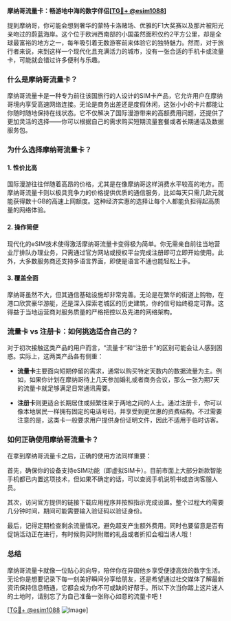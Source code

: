 **摩纳哥流量卡：畅游地中海的数字伴侣[[TG💪+ @esim1088](https://t.me/s/esim1088)]**

提到摩纳哥，你可能会想到奢华的蒙特卡洛赌场、优雅的F1大奖赛以及那片被阳光亲吻过的蔚蓝海岸。这个位于欧洲西南部的小国虽然面积仅约2平方公里，却是全球最富裕的地方之一，每年吸引着无数游客前来体验它的独特魅力。然而，对于旅行者来说，来到这样一个现代化且充满活力的城市，没有一张合适的手机卡或流量卡，可能就会错过许多便利与乐趣。

### 什么是摩纳哥流量卡？

摩纳哥流量卡是一种专为前往该国旅行的人设计的SIM卡产品，它允许用户在摩纳哥境内享受高速网络连接。无论是商务出差还是度假休闲，这张小小的卡片都能让你随时随地保持在线状态。它不仅解决了国际漫游带来的高额费用问题，还提供了更加灵活的选择——你可以根据自己的需求购买短期流量套餐或者长期通话及数据服务包。

### 为什么选择摩纳哥流量卡？

#### 1. **性价比高**
   国际漫游往往伴随着高昂的价格，尤其是在像摩纳哥这样消费水平较高的地方。而摩纳哥流量卡则以极具竞争力的价格提供优质的通信服务，比如每天只需几欧元就能获得数十GB的高速上网额度。这种经济实惠的选择让每个人都能负担得起高质量的网络体验。

#### 2. **操作简便**
   现代化的eSIM技术使得激活摩纳哥流量卡变得极为简单。你无需亲自前往当地营业厅排队办理业务，只需通过官方网站或授权平台完成注册即可立即开始使用。此外，大多数服务商还支持多语言界面，即使是语言不通也能轻松上手。

#### 3. **覆盖全面**
   摩纳哥虽然不大，但其通信基础设施却非常完善。无论是在繁华的街道上购物，在港口欣赏豪华游艇，还是深入探索老城区的历史建筑，你的信号始终稳定可靠。这得益于当地运营商对服务质量的严格把控以及先进的网络架构。

### 流量卡 vs 注册卡：如何挑选适合自己的？

对于初次接触这类产品的用户而言，“流量卡”和“注册卡”的区别可能会让人感到困惑。实际上，这两类产品各有侧重：

- **流量卡**主要面向短期停留的需求，通常以购买特定天数内的数据流量为主。例如，如果你计划在摩纳哥待上几天参加婚礼或者商务会议，那么一张为期7天的流量卡就足够满足日常通讯需要。
  
- **注册卡**则更适合长期居住或频繁往来于两地之间的人士。通过注册卡，你可以像本地居民一样拥有固定的电话号码，并享受到更优惠的资费结构。不过需要注意的是，这类卡一般要求用户提供身份证明文件，因此不适用于临时访客。

### 如何正确使用摩纳哥流量卡？

在拿到摩纳哥流量卡之后，正确的使用方法同样重要：

首先，确保你的设备支持eSIM功能（即虚拟SIM卡）。目前市面上大部分新款智能手机都已内置这项技术，但如果不确定的话，可以查阅手机说明书或咨询客服人员。

其次，访问官方提供的链接下载应用程序并按照指示完成设置。整个过程大约需要几分钟时间，期间可能需要输入验证码以验证身份。

最后，记得定期检查剩余流量情况，避免超支产生额外费用。同时也要留意是否有促销活动正在进行，有时候购买时附赠的礼品或者折扣会相当诱人哦！

### 总结

摩纳哥流量卡就像一位贴心的向导，陪伴你在异国他乡享受便捷高效的数字生活。无论你是想要记录下每一刻美好瞬间分享给朋友，还是希望通过社交媒体了解最新资讯保持信息畅通，它都会成为你不可或缺的好帮手。所以下次当你踏上这片迷人的土地时，请别忘了为自己准备一张称心如意的流量卡吧！

[[TG💪+ @esim1088](https://t.me/s/esim1088) ![Image](https://i.postimg.cc/4NQfJmqS/Snipaste-2025-05-13-00-14-12.png)]